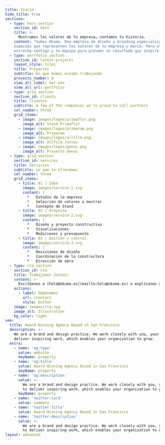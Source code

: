 ```yaml
---
title: Inicio
hide_title: true
sections:
  - type: hero_section
    section_id: hero
    title: >-
      Mostramos los valores de tu empresa… contamos tu historia.
    content: "Somos Okuma. Una empresa de diseño y branding especializada en Stands. Nuestro objetivo es generar
    espacios que representen los valores de tu empresa y marca. Para ello trabajamos de manera
    estrecha contigo y tu equipo para proveer un resultado que inspire. Hablemos. \_[Hablemos](https://preview--okuma-landing-02-d5e3a.stackbit.dev/contact/).\n"
  - type: portfolio_section
    section_id: latest-projects
    layout_style: tiles
    title: Proyectos
    subtitle: En que hemos estado trabajando
    projects_number: 6
    view_all_label: Ver más
    view_all_url: portfolio
  - type: grid_section
    section_id: clients
    title: Clientes
    subtitle: A few of the companies we're proud to call partners
    col_number: three
    grid_items:
      - image: images/logos/primaflor.png
        image_alt: Stand Primaflor
      - image: images/logos/primaram.png
        image_alt: Primaram 
      - image: images/logos/allfilm.png
        image_alt: Allfilm Juntos
      - image: images/logos/genus.png
        image_alt: Proyecto Genus
  - type: grid_section
    section_id: services
    title: Servicios
    subtitle: Lo que te ofrecemos
    col_number: three
    grid_items:
      - title: 01 | Idea
        image: images/service-1.svg
        content: |
          *   Estudio de la empresa
          *   Selección de valores a mostrar
          *   Concepto de Stand
      - title: 02 | Proyecto
        image: images/service-2.svg
        content: |
          *   Diseño y proyecto constructivo
          *   Visualizaciones
          *   Mediciones y presupuesto
      - title: 03 | Gestión y control
        image: images/service-3.svg
        content: |
          *   Revisiones de diseño
          *   Coordinación de la constructora
          *   Dirección de obra
  - type: cta_section
    section_id: cta
    title: Trabajemos Juntos!
    content: >-
      Escríbenos a [hola@okuma.es](mailto:hola@okuma.es) o explícanos más sobre tu proyecto pulsando a continuación.
    actions:
      - label: Empecemos
        url: /contact
        style: button
    image: images/cta.svg
    image_alt: Illustration
    bg_color: light
seo:
  title: Award Winning Agency Based in San Francisco
  description: >-
    We are a brand and design practice. We work closely with you, your team to
    deliver inspiring work, which enables your organization to grow.
  extra:
    - name: 'og:type'
      value: website
      keyName: property
    - name: 'og:title'
      value: Award Winning Agency Based in San Francisco
      keyName: property
    - name: 'og:description'
      value: >-
        We are a brand and design practice. We work closely with you, your team
        to deliver inspiring work, which enables your organization to grow.
      keyName: property
    - name: 'twitter:card'
      value: summary
    - name: 'twitter:title'
      value: Award Winning Agency Based in San Francisco
    - name: 'twitter:description'
      value: >-
        We are a brand and design practice. We work closely with you, your team
        to deliver inspiring work, which enables your organization to grow.
layout: advanced
---
```


